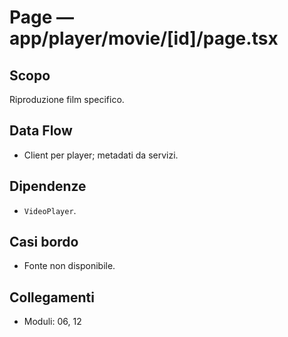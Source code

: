 # Page — app/player/movie/[id]/page.tsx

## Scopo
Riproduzione film specifico.

## Data Flow
- Client per player; metadati da servizi.

## Dipendenze
- `VideoPlayer`.

## Casi bordo
- Fonte non disponibile.

## Collegamenti
- Moduli: 06, 12